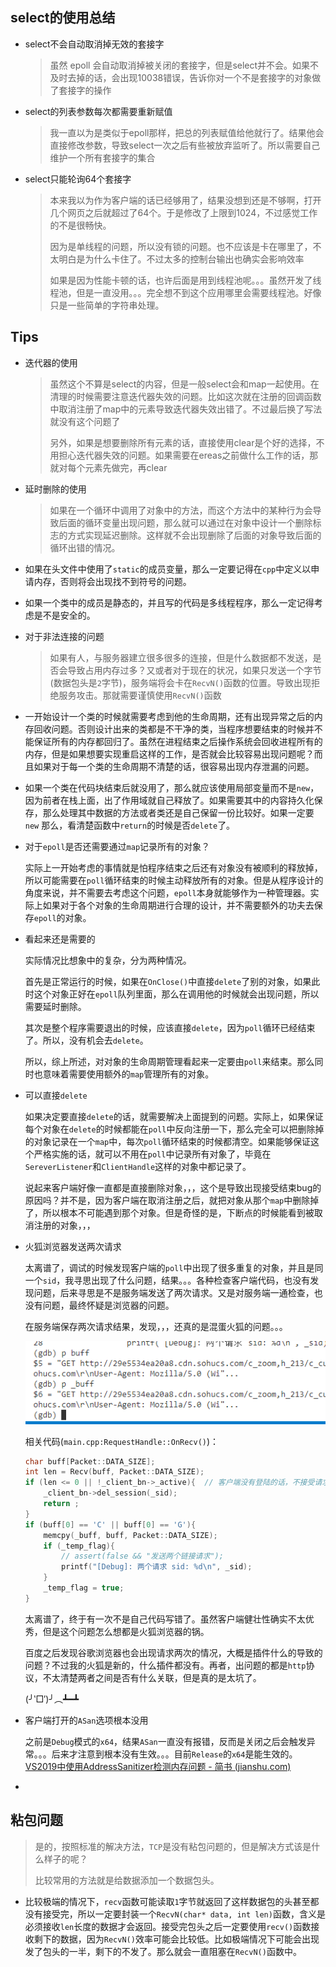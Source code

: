 ## select的使用总结

+ select不会自动取消掉无效的套接字

  > 虽然 epoll 会自动取消掉被关闭的套接字，但是select并不会。如果不及时去掉的话，会出现10038错误，告诉你对一个不是套接字的对象做了套接字的操作

+ select的列表参数每次都需要重新赋值

  > 我一直以为是类似于epoll那样，把总的列表赋值给他就行了。结果他会直接修改参数，导致select一次之后有些被放弃监听了。所以需要自己维护一个所有套接字的集合

+ select只能轮询64个套接字

  > 本来我以为作为客户端的话已经够用了，结果没想到还是不够啊，打开几个网页之后就超过了64个。于是修改了上限到1024，不过感觉工作的不是很畅快。
  >
  > 因为是单线程的问题，所以没有锁的问题。也不应该是卡在哪里了，不太明白是为什么卡住了。不过太多的控制台输出也确实会影响效率
  >
  > 如果是因为性能卡顿的话，也许后面是用到线程池呢。。。虽然开发了线程池，但是一直没用。。。完全想不到这个应用哪里会需要线程池。好像只是一些简单的字符串处理。




## Tips

+ 迭代器的使用

  > 虽然这个不算是select的内容，但是一般select会和map一起使用。在清理的时候需要注意迭代器失效的问题。比如这次就在注册的回调函数中取消注册了map中的元素导致迭代器失效出错了。不过最后换了写法就没有这个问题了
  >
  > 另外，如果是想要删除所有元素的话，直接使用clear是个好的选择，不用担心迭代器失效的问题。如果需要在ereas之前做什么工作的话，那就对每个元素先做完，再clear

+ 延时删除的使用

  > 如果在一个循环中调用了对象中的方法，而这个方法中的某种行为会导致后面的循环变量出现问题，那么就可以通过在对象中设计一个删除标志的方式实现延迟删除。这样就不会出现删除了后面的对象导致后面的循环出错的情况。
  
+ 如果在头文件中使用了`static`的成员变量，那么一定要记得在`cpp`中定义以申请内存，否则将会出现找不到符号的问题。

+ 如果一个类中的成员是静态的，并且写的代码是多线程程序，那么一定记得考虑是不是安全的。

+ 对于非法连接的问题

  > 如果有人，与服务器建立很多很多的连接，但是什么数据都不发送，是否会导致占用内存过多？又或者对于现在的状况，如果只发送一个字节(数据包头是`2`字节)，服务端将会卡在`RecvN()`函数的位置。导致出现拒绝服务攻击。那就需要谨慎使用`RecvN()`函数
  
+ 一开始设计一个类的时候就需要考虑到他的生命周期，还有出现异常之后的内存回收问题。否则设计出来的类都是不干净的类，当程序想要结束的时候并不能保证所有的内存都回归了。虽然在进程结束之后操作系统会回收进程所有的内存，但是如果想要实现重启这样的工作，是否就会比较容易出现问题呢？而且如果对于每一个类的生命周期不清楚的话，很容易出现内存泄漏的问题。

+ 如果一个类在代码块结束后就没用了，那么就应该使用局部变量而不是`new`，因为前者在栈上面，出了作用域就自己释放了。如果需要其中的内容持久化保存，那么处理其中数据的方法或者类还是自己保留一份比较好。如果一定要`new` 那么，看清楚函数中`return`的时候是否`delete`了。

+ 对于`epoll`是否还需要通过`map`记录所有的对象？

  实际上一开始考虑的事情就是怕程序结束之后还有对象没有被顺利的释放掉，所以可能需要在`poll`循环结束的时候主动释放所有的对象。但是从程序设计的角度来说，并不需要去考虑这个问题，`epoll`本身就能够作为一种管理器。实际上如果对于各个对象的生命周期进行合理的设计，并不需要额外的功夫去保存`epoll`的对象。

+ 看起来还是需要的

  实际情况比想象中的复杂，分为两种情况。

  首先是正常运行的时候，如果在`OnClose()`中直接`delete`了别的对象，如果此时这个对象正好在`epoll`队列里面，那么在调用他的时候就会出现问题，所以需要延时删除。

  其次是整个程序需要退出的时候，应该直接`delete`，因为`poll`循环已经结束了。所以，没有机会去`delete`。

  所以，综上所述，对对象的生命周期管理看起来一定要由`poll`来结束。那么同时也意味着需要使用额外的`map`管理所有的对象。

+ 可以直接`delete`

  如果决定要直接`delete`的话，就需要解决上面提到的问题。实际上，如果保证每个对象在`delete`的时候都能在`poll`中反向注册一下，那么完全可以把删除掉的对象记录在一个`map`中，每次`poll`循环结束的时候都清空。如果能够保证这个严格实施的话，就可以不用在`poll`中记录所有对象了，毕竟在`SereverListener`和`ClientHandle`这样的对象中都记录了。
  
  说起来客户端好像一直都是直接删除对象，，，这个是导致出现接受结束bug的原因吗？并不是，因为客户端在取消注册之后，就把对象从那个`map`中删除掉了，所以根本不可能遇到那个对象。但是奇怪的是，下断点的时候能看到被取消注册的对象，，，
  
+ 火狐浏览器发送两次请求
  
  太离谱了，调试的时候发现客户端的`poll`中出现了很多重复的对象，并且是同一个`sid`，我寻思出现了什么问题，结果。。。各种检查客户端代码，也没有发现问题，后来寻思是不是服务端发送了两次请求。又是对服务端一通检查，也没有问题，最终怀疑是浏览器的问题。
  
  在服务端保存两次请求结果，发现，，，还真的是混蛋火狐的问题。。。
  
  ![image-20211007145303802](Note.assets/image-20211007145303802.png)
  
  相关代码(`main.cpp:RequestHandle::OnRecv()`)：
  
  ```C++
  char buff[Packet::DATA_SIZE];
  int len = Recv(buff, Packet::DATA_SIZE);
  if (len <= 0 || !_client_bn->_active){  // 客户端没有登陆的话，不接受请求端数据
      _client_bn->del_session(_sid);
      return ;
  }
  if (buff[0] == 'C' || buff[0] == 'G'){
      memcpy(_buff, buff, Packet::DATA_SIZE);
      if (_temp_flag){
          // assert(false && "发送两个链接请求");
          printf("[Debug]: 两个请求 sid: %d\n", _sid);
      }
      _temp_flag = true;
  }
  ```
  
  太离谱了，终于有一次不是自己代码写错了。虽然客户端健壮性确实不太优秀，但是这个问题怎么想都是火狐浏览器的锅。
  
  百度之后发现谷歌浏览器也会出现请求两次的情况，大概是插件什么的导致的问题？不过我的火狐是新的，什么插件都没有。再者，出问题的都是`http`协议，不太清楚两者之间是否有什么关联，但是真的是太坑了。
  
  (╯‵□′)╯︵┻━┻
  
+ 客户端打开的`ASan`选项根本没用
  
  之前是`Debug`模式的`x64`，结果`ASan`一直没有报错，反而是关闭之后会触发异常。。。后来才注意到根本没有生效。。。目前`Release`的`x64`是能生效的。[VS2019中使用AddressSanitizer检测内存问题 - 简书 (jianshu.com)](https://www.jianshu.com/p/9cab54cbd435)
  
+ 
  
  





## 粘包问题

> 是的，按照标准的解决方法，`TCP`是没有粘包问题的，但是解决方式该是什么样子的呢？
>
> 比较常用的方法就是给数据添加一个数据包头。



+ 比较极端的情况下，`recv`函数可能读取`1`字节就返回了这样数据包的头甚至都没有接受完，所以一定要封装一个`RecvN(char* data, int len)`函数，含义是必须接收`len`长度的数据才会返回。接受完包头之后一定要使用`recv()`函数接收剩下的数据，因为`RecvN()`效率可能会比较低。比如极端情况下可能会出现发了包头的一半，剩下的不发了。那么就会一直阻塞在`RecvN()`函数中。


